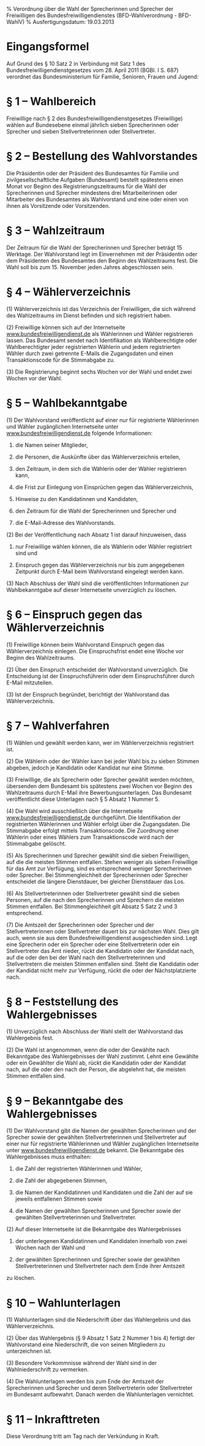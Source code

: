 % Verordnung über die Wahl der Sprecherinnen und Sprecher der Freiwilligen des Bundesfreiwilligendienstes  (BFD-Wahlverordnung - BFD-WahlV)
% Ausfertigungsdatum: 19.03.2013
 
# Eingangsformel

Auf Grund des § 10 Satz 2 in Verbindung mit Satz 1 des Bundesfreiwilligendienstgesetzes vom 28. April 2011 (BGBl. I S. 687) verordnet das Bundesministerium für Familie, Senioren, Frauen und Jugend:

# § 1 – Wahlbereich

Freiwillige nach § 2 des Bundesfreiwilligendienstgesetzes (Freiwillige) wählen auf Bundesebene einmal jährlich sieben Sprecherinnen oder Sprecher und sieben Stellvertreterinnen oder Stellvertreter.

# § 2 – Bestellung des Wahlvorstandes

Die Präsidentin oder der Präsident des Bundesamtes für Familie und zivilgesellschaftliche Aufgaben (Bundesamt) bestellt spätestens einen Monat vor Beginn des Registrierungszeitraums für die Wahl der Sprecherinnen und Sprecher mindestens drei Mitarbeiterinnen oder Mitarbeiter des Bundesamtes als Wahlvorstand und eine oder einen von ihnen als Vorsitzende oder Vorsitzenden.

# § 3 – Wahlzeitraum

Der Zeitraum für die Wahl der Sprecherinnen und Sprecher beträgt 15 Werktage. Der Wahlvorstand legt im Einvernehmen mit der Präsidentin oder dem Präsidenten des Bundesamtes den Beginn des Wahlzeitraums fest. Die Wahl soll bis zum 15. November jeden Jahres abgeschlossen sein.

# § 4 – Wählerverzeichnis

(1) Wählerverzeichnis ist das Verzeichnis der Freiwilligen, die sich während des Wahlzeitraums im Dienst befinden und sich registriert haben.

(2) Freiwillige können sich auf der Internetseite www.bundesfreiwilligendienst.de als Wählerinnen und Wähler registrieren lassen. Das Bundesamt sendet nach Identifikation als Wahlberechtigte oder Wahlberechtigter jeder registrierten Wählerin und jedem registrierten Wähler durch zwei getrennte E-Mails die Zugangsdaten und einen Transaktionscode für die Stimmabgabe zu.

(3) Die Registrierung beginnt sechs Wochen vor der Wahl und endet zwei Wochen vor der Wahl.

# § 5 – Wahlbekanntgabe

(1) Der Wahlvorstand veröffentlicht auf einer nur für registrierte Wählerinnen und Wähler zugänglichen Internetseite unter www.bundesfreiwilligendienst.de folgende Informationen:

1. die Namen seiner Mitglieder,

2. die Personen, die Auskünfte über das Wählerverzeichnis erteilen,

3. den Zeitraum, in dem sich die Wählerin oder der Wähler registrieren kann,

4. die Frist zur Einlegung von Einsprüchen gegen das Wählerverzeichnis,

5. Hinweise zu den Kandidatinnen und Kandidaten,

6. den Zeitraum für die Wahl der Sprecherinnen und Sprecher und

7. die E-Mail-Adresse des Wahlvorstands.

(2) Bei der Veröffentlichung nach Absatz 1 ist darauf hinzuweisen, dass

1. nur Freiwillige wählen können, die als Wählerin oder Wähler registriert sind und

2. Einspruch gegen das Wählerverzeichnis nur bis zum angegebenen Zeitpunkt durch E-Mail beim Wahlvorstand eingelegt werden kann.

(3) Nach Abschluss der Wahl sind die veröffentlichten Informationen zur Wahlbekanntgabe auf dieser Internetseite unverzüglich zu löschen.

# § 6 – Einspruch gegen das Wählerverzeichnis

(1) Freiwillige können beim Wahlvorstand Einspruch gegen das Wählerverzeichnis einlegen. Die Einspruchsfrist endet eine Woche vor Beginn des Wahlzeitraums.

(2) Über den Einspruch entscheidet der Wahlvorstand unverzüglich. Die Entscheidung ist der Einspruchsführerin oder dem Einspruchsführer durch E-Mail mitzuteilen.

(3) Ist der Einspruch begründet, berichtigt der Wahlvorstand das Wählerverzeichnis.

# § 7 – Wahlverfahren

(1) Wählen und gewählt werden kann, wer im Wählerverzeichnis registriert ist.

(2) Die Wählerin oder der Wähler kann bei jeder Wahl bis zu sieben Stimmen abgeben, jedoch je Kandidatin oder Kandidat nur eine Stimme.

(3) Freiwillige, die als Sprecherin oder Sprecher gewählt werden möchten, übersenden dem Bundesamt bis spätestens zwei Wochen vor Beginn des Wahlzeitraums durch E-Mail ihre Bewerbungsunterlagen. Das Bundesamt veröffentlicht diese Unterlagen nach § 5 Absatz 1 Nummer 5.

(4) Die Wahl wird ausschließlich über die Internetseite www.bundesfreiwilligendienst.de durchgeführt. Die Identifikation der registrierten Wählerinnen und Wähler erfolgt über die Zugangsdaten. Die Stimmabgabe erfolgt mittels Transaktionscode. Die Zuordnung einer Wählerin oder eines Wählers zum Transaktionscode wird nach der Stimmabgabe gelöscht.

(5) Als Sprecherinnen und Sprecher gewählt sind die sieben Freiwilligen, auf die die meisten Stimmen entfallen. Stehen weniger als sieben Freiwillige für das Amt zur Verfügung, sind es entsprechend weniger Sprecherinnen oder Sprecher. Bei Stimmengleichheit der Sprecherinnen oder Sprecher entscheidet die längere Dienstdauer, bei gleicher Dienstdauer das Los.

(6) Als Stellvertreterinnen oder Stellvertreter gewählt sind die sieben Personen, auf die nach den Sprecherinnen und Sprechern die meisten Stimmen entfallen. Bei Stimmengleichheit gilt Absatz 5 Satz 2 und 3 entsprechend.

(7) Die Amtszeit der Sprecherinnen oder Sprecher und der Stellvertreterinnen oder Stellvertreter dauert bis zur nächsten Wahl. Dies gilt auch, wenn sie aus dem Bundesfreiwilligendienst ausgeschieden sind. Legt eine Sprecherin oder ein Sprecher oder eine Stellvertreterin oder ein Stellvertreter das Amt nieder, rückt die Kandidatin oder der Kandidat nach, auf die oder den bei der Wahl nach den Stellvertreterinnen und Stellvertretern die meisten Stimmen entfallen sind. Steht die Kandidatin oder der Kandidat nicht mehr zur Verfügung, rückt die oder der Nächstplatzierte nach.

# § 8 – Feststellung des Wahlergebnisses

(1) Unverzüglich nach Abschluss der Wahl stellt der Wahlvorstand das Wahlergebnis fest.

(2) Die Wahl ist angenommen, wenn die oder der Gewählte nach Bekanntgabe des Wahlergebnisses der Wahl zustimmt. Lehnt eine Gewählte oder ein Gewählter die Wahl ab, rückt die Kandidatin oder der Kandidat nach, auf die oder den nach der Person, die abgelehnt hat, die meisten Stimmen entfallen sind.

# § 9 – Bekanntgabe des Wahlergebnisses

(1) Der Wahlvorstand gibt die Namen der gewählten Sprecherinnen und der Sprecher sowie der gewählten Stellvertreterinnen und Stellvertreter auf einer nur für registrierte Wählerinnen und Wähler zugänglichen Internetseite unter www.bundesfreiwilligendienst.de bekannt. Die Bekanntgabe des Wahlergebnisses muss enthalten:

1. die Zahl der registrierten Wählerinnen und Wähler,

2. die Zahl der abgegebenen Stimmen,

3. die Namen der Kandidatinnen und Kandidaten und die Zahl der auf sie jeweils entfallenen Stimmen sowie

4. die Namen der gewählten Sprecherinnen und Sprecher sowie der gewählten Stellvertreterinnen und Stellvertreter.

(2) Auf dieser Internetseite ist die Bekanntgabe des Wahlergebnisses

1. der unterlegenen Kandidatinnen und Kandidaten innerhalb von zwei Wochen nach der Wahl und

2. der gewählten Sprecherinnen und Sprecher sowie der gewählten Stellvertreterinnen und Stellvertreter nach dem Ende ihrer Amtszeit

zu löschen.

# § 10 – Wahlunterlagen

(1) Wahlunterlagen sind die Niederschrift über das Wahlergebnis und das Wählerverzeichnis.

(2) Über das Wahlergebnis (§ 9 Absatz 1 Satz 2 Nummer 1 bis 4) fertigt der Wahlvorstand eine Niederschrift, die von seinen Mitgliedern zu unterzeichnen ist.

(3) Besondere Vorkommnisse während der Wahl sind in der Wahlniederschrift zu vermerken.

(4) Die Wahlunterlagen werden bis zum Ende der Amtszeit der Sprecherinnen und Sprecher und deren Stellvertreterin oder Stellvertreter im Bundesamt aufbewahrt. Danach werden die Wahlunterlagen vernichtet.

# § 11 – Inkrafttreten

Diese Verordnung tritt am Tag nach der Verkündung in Kraft.
